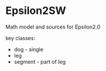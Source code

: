 # Epsilon2SW
Math model and sources for Epsilon2.0

key classes:
- dog - single
- leg
- segment - part of leg